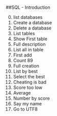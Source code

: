 
##SQL - Introduction

0. list databases
1. Create a database
2. Delete a database
3. List tables
4. Show First table
5. Full description
6. List all in table
7. First add
8. Count 89
9. Full creation
10. List by best
11. Select the best
12. Cheating is bad
13. Score too low
14. Average
15. Number by score
16. Say my name
17. Go to UTF8
